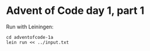 # Advent of Code day 1, part 1

Run with Leiningen:
```
cd adventofcode-1a
lein run << ../input.txt
```